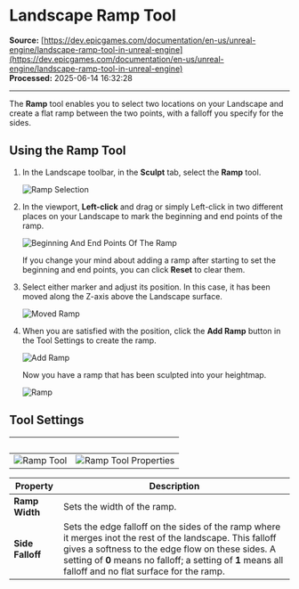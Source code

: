 # Landscape Ramp Tool

**Source:** [https://dev.epicgames.com/documentation/en-us/unreal-engine/landscape-ramp-tool-in-unreal-engine](https://dev.epicgames.com/documentation/en-us/unreal-engine/landscape-ramp-tool-in-unreal-engine)  
**Processed:** 2025-06-14 16:32:28

---

The **Ramp** tool enables you to select two locations on your Landscape and create a flat ramp between the two points, with a falloff you specify for the sides.

## Using the Ramp Tool

1.  In the Landscape toolbar, in the **Sculpt** tab, select the **Ramp** tool.
    
    ![Ramp Selection](https://d1iv7db44yhgxn.cloudfront.net/documentation/images/fafea5c2-2b54-44b9-b4fa-ce1ac8febc4b/01-ramp-selection.png)
2.  In the viewport, **Left-click** and drag or simply Left-click in two different places on your Landscape to mark the beginning and end points of the ramp.
    
    ![Beginning And End Points Of The Ramp](https://d1iv7db44yhgxn.cloudfront.net/documentation/images/cc6903ee-3544-4043-8448-01861795ad3a/02-beginning-and-end-points-of-the-ramp.png)
    
    If you change your mind about adding a ramp after starting to set the beginning and end points, you can click **Reset** to clear them.
    
3.  Select either marker and adjust its position. In this case, it has been moved along the Z-axis above the Landscape surface.
    
    ![Moved Ramp](https://d1iv7db44yhgxn.cloudfront.net/documentation/images/c33ccf61-9461-4d44-95dd-c67ad092b8af/03-moved-ramp.png)
4.  When you are satisfied with the position, click the **Add Ramp** button in the Tool Settings to create the ramp.
    
    ![Add Ramp](https://d1iv7db44yhgxn.cloudfront.net/documentation/images/3987cb63-ec73-4df1-a425-daaed22d996e/04-add-ramp.png)
    
    Now you have a ramp that has been sculpted into your heightmap.
    
    ![Ramp](https://d1iv7db44yhgxn.cloudfront.net/documentation/images/e3899948-530e-43a9-8cfc-d54cfc55ac3b/05-ramp.png)

## Tool Settings

|   |   |
| --- | --- |
| ![Ramp Tool](https://d1iv7db44yhgxn.cloudfront.net/documentation/images/b5d94550-1ec1-4bb1-b98b-37f9bf8cb091/06-ramp-tool.png) | ![Ramp Tool Properties](https://d1iv7db44yhgxn.cloudfront.net/documentation/images/b57e6902-b637-4b4c-bfe3-c50d043bc879/07-ramp-tool-properties.png) |

| **Property** | **Description** |
| --- | --- |
| **Ramp Width** | Sets the width of the ramp. |
| **Side Falloff** | Sets the edge falloff on the sides of the ramp where it merges inot the rest of the landscape. This falloff gives a softness to the edge flow on these sides. A setting of **0** means no falloff; a setting of **1** means all falloff and no flat surface for the ramp. |